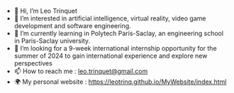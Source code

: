 - 👋 Hi, I’m Leo Trinquet
- 👀 I’m interested in artificial intelligence, virtual reality, video game development and software engineering.
- 🌱 I’m currently learning in Polytech Paris-Saclay, an engineering school in Paris-Saclay university.
- 💞️ I’m looking for a 9-week international internship opportunity for the summer of 2024 to gain international experience and explore new perspectives
- 📫 How to reach me : leo.trinquet@gmail.com
- 🌍 My personal website : https://leotrinq.github.io/MyWebsite/index.html

<!---
leotrinq/leotrinq is a ✨ special ✨ repository because its `README.md` (this file) appears on your GitHub profile.
You can click the Preview link to take a look at your changes.
--->
